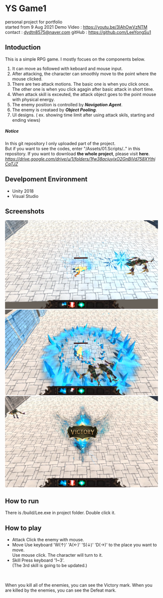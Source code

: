 # YS Game1
personal project for portfolio<br/>
started from 9 Aug 2021
Demo Video : https://youtu.be/3lAhOwVzNTM
contact : dydtn8575@naver.com
gitHub : https://github.com/LeeYongSu1

## Intoduction
This is a simple RPG game. I mostly focues on the components below.  
1. It can move as followed with keboard and mouse input.
2. After attacking, the character can smoothly move to the point where the mouse clicked.
3. There are two attack motions. The basic one is when you click once. The other one is when you click agagin after basic attack in short time.
4. When attack skill is exceuted, the attack object goes to the point mouse with physical energy.
5. The enemy position is controlled by ***Navigation Agent***.
6. The enemy is creataed by ***Object Pooling***.
7. UI designs. ( ex. showing time limit after using attack skils, starting and ending views)

##### Notice
In this git repository I only uploaded part of the project.  
But if you want to see the codes, enter "/Assets/01.Scripts/.." in this repository.
If you want to download __the whole project__, please visit __here__. _<https://drive.google.com/drive/u/1/folders/1fw38acjuyixO2GnBiVd758XYthjCqTJZ>_

## Develpoment Environment
- Unity 2018
- Visual Studio

## Screenshots
<img src="/images/screenshot1.png" width="700"></img>
<img src="/images/screenshot2.png" width="700"></img>
<img src="/images/screenshot3.png" width="700"></img>

## How to run
There is /build/Lee.exe in project folder. Double click it.

## How to play
- Attack
Click the enemy with mouse.
- Move
Use keyboard 'W(↑)' 'A(←)' 'S(↓)' 'D(→)' to the place you want to move. </br>
Use mouse click. The character will turn to it.
- Skill
Press keyboard '1~3'. </br>
(The 3rd skill is going to be updated.)
</br>
</br>
When you kill all of the enemies, you can see the Victory mark.
When you are killed by the enemies, you can see the Defeat mark.
